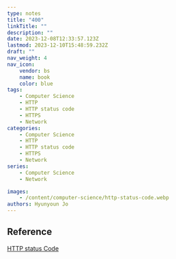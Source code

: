 ```yaml
---
type: notes
title: "400"
linkTitle: ""
description: ""
date: 2023-12-08T12:33:57.123Z
lastmod: 2023-12-10T15:48:59.232Z
draft: ""
nav_weight: 4
nav_icon:
    vendor: bs
    name: book
    color: blue
tags:
    - Computer Science
    - HTTP
    - HTTP status code
    - HTTPS
    - Network
categories:
    - Computer Science
    - HTTP
    - HTTP status code
    - HTTPS
    - Network
series:
    - Computer Science
    - Network

images:
    - /content/computer-science/http-status-code.webp
authors: Hyunyoun Jo
---
```


## Reference

[HTTP status Code](https://developer.mozilla.org/ko/docs/Web/HTTP/Status)
